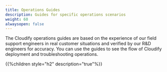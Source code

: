 ```yaml
---
title: Operations Guides
description: Guides for specific operations scenarios
weight: 60
alwaysopen: false
---
```

The Cloudify operations guides are based on the experience of our field support engineers in real customer situations and verified by our R&D engineers for accuracy. You can use the guides to see the flow of Cloudify deployment and troubleshooting operations.

{{%children style="h2" description="true"%}}
